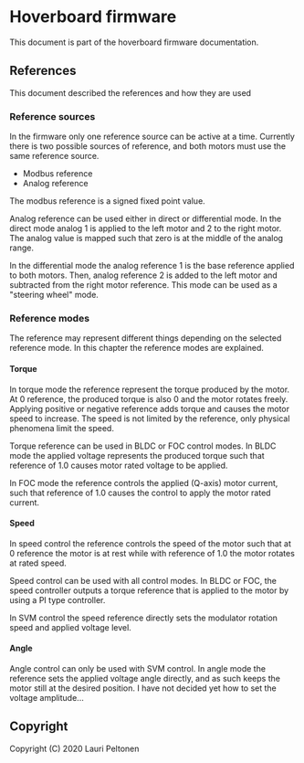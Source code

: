 # Hoverboard firmware
This document is part of the hoverboard firmware documentation.

## References
This document described the references and how they are used

### Reference sources
In the firmware only one reference source can be active at a time. Currently 
there is two possible sources of reference, and both motors must use the same 
reference source.

 * Modbus reference
 * Analog reference

The modbus reference is a signed fixed point value.

Analog reference can be used either in direct or differential mode. In the direct 
mode analog 1 is applied to the left motor and 2 to the right motor. The analog 
value is mapped such that zero is at the middle of the analog range.

In the differential mode the analog reference 1 is the base reference applied to 
both motors. Then, analog reference 2 is added to the left motor and subtracted 
from the right motor reference. This mode can be used as a "steering wheel" mode.

### Reference modes
The reference may represent different things depending on the selected reference mode. 
In this chapter the reference modes are explained.

#### Torque
In torque mode the reference represent the torque produced by the motor. At 0 
reference, the produced torque is also 0 and the motor rotates freely. Applying 
positive or negative reference adds torque and causes the motor speed to increase. 
The speed is not limited by the reference, only physical phenomena limit the speed.

Torque reference can be used in BLDC or FOC control modes. In BLDC mode the applied 
voltage represents the produced torque such that reference of 1.0 causes motor rated 
voltage to be applied.

In FOC mode the reference controls the applied (Q-axis) motor current, such that 
reference of 1.0 causes the control to apply the motor rated current.

#### Speed
In speed control the reference controls the speed of the motor such that at 0 reference 
the motor is at rest while with reference of 1.0 the motor rotates at rated speed.

Speed control can be used with all control modes. In BLDC or FOC, the speed controller 
outputs a torque reference that is applied to the motor by using a PI type controller.

In SVM control the speed reference directly sets the modulator rotation speed and 
applied voltage level.

#### Angle
Angle control can only be used with SVM control. In angle mode the reference sets the 
applied voltage angle directly, and as such keeps the motor still at the desired position. 
I have not decided yet how to set the voltage amplitude...


## Copyright
Copyright (C) 2020 Lauri Peltonen
